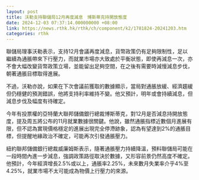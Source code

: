 ```yaml
---
layout: post
title: 沃勒支持聯儲局12月再度減息　博斯蒂克持開放態度
date: 2024-12-03 07:37:14.000000000 +08:00
link: https://news.rthk.hk/rthk/ch/component/k2/1781824-20241203.htm
categories: rthk
---
```


聯儲局理事沃勒表示，支持12月會議再度減息，貨幣政策仍有足夠限制性，足以繼續為通脹帶來下行壓力，而就業市場亦大致處於平衡狀態，即使再減息一次，亦不會大幅改變貨幣政策立場，並能留出足夠空間，在之後有需要時減慢減息步伐，朝著通脹目標取得進展。

不過，沃勒亦說，如果在下次會議前獲取的數據顯示，當局對通脹放緩、經濟趨緩但仍穩健的預測錯誤，他將支持利率維持不變。他又預計，明年或會持續減息，但減息步伐及幅度有待確定。

今年有投票權的亞特蘭大聯邦儲備銀行總裁博斯蒂克，對12月是否減息持開放態度，提及周五將公布的11月就業數據很關鍵。他說，雖然通脹指標近數個月進展有限，但不認為實現價格穩定的進展出現完全停滯跡象，認為有望達到2%的通脹目標，但提醒地緣政治不確定，可能再次引發通脹壓力。

紐約聯邦儲備銀行總裁威廉姆斯表示，隨著通脹壓力持續降溫，預料聯儲局可能在一段時間內進一步減息，強調政策路徑取決於數據，又形容前景仍然高度不確定。他預計，今年經濟增長2.5%或以上，通脹率2.25%，未來數月失業率介乎4%至4.25%，就業市場不太可能成為物價上行壓力的來源。
